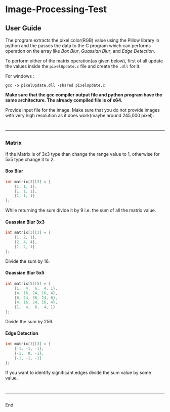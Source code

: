 # Image-Processing-Test

## User Guide

The program extracts the pixel color(RGB) value using the Pillow library in python and the passes the data to the C program which can performs operation on the array like *Box Blur*, *Guassian Blur*, and *Edge Detection*.


To perform either of the matrix operation(as given below), first of all update the values inside the `pixelUpdate.c` file and create the `.dll` for it.

For windows : 
```CMD
gcc -o pixelUpdate.dll -shared pixelUpdate.c
```
**Make sure that the gcc compiler output file and python program have the same architecture. The already compiled file is of x64.**

Provide input file for the image. Make sure that you do not provide images with very high resolution as it does work(maybe around 245,000 pixel).

# <hr>

### Matrix
If the Matrix is of 3x3 type than change the range value to 1, otherwise for 5x5 type change it to 2.

#### Box Blur
```C
int matrix[3][3] = {
    {1, 1, 1},
    {1, 1, 1},
    {1, 1, 1}
};
```
While returning the sum divide it by 9 i.e. the sum of all the matrix value.

#### Guassian Blur 3x3
```C
int matrix[3][3] = {
    {1, 2, 1},
    {2, 4, 4},
    {1, 2, 1}
};
```
Divide the sum by 16.

#### Guassian Blur 5x5
```C
int matrix[5][5] = {
    {1,  4,  6,  4, 1},
    {4, 16, 24, 16, 4},
    {6, 24, 36, 24, 6},
    {4, 16, 24, 16, 4},
    {1,  4,  6,  4, 1}
};
```
Divide the sum by 256.

#### Edge Detection 
```C
int matrix[3][3] = {
    {-1, -1, -1},
    {-1,  8, -1},
    {-1, -1, -1}
};
```
If you want to identify significant edges divide the sum value by some value.

# <hr>

End.